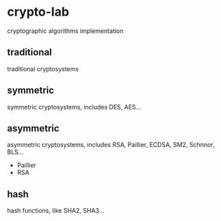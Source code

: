 # crypto-lab
cryptographic algorithms implementation

## traditional
traditional cryptosystems

## symmetric
symmetric cryptosystems, includes DES, AES...

## asymmetric
asymmetric cryptosystems, includes RSA, Paillier, ECDSA, SM2, Schnnor, BLS...

- Paillier
- RSA

## hash
hash functions, like SHA2, SHA3...